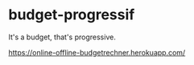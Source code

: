 # budget-progressif

It's a budget, that's progressive.

https://online-offline-budgetrechner.herokuapp.com/
